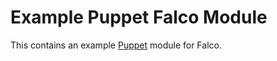 # Example Puppet Falco Module

This contains an example [Puppet](https://puppet.com/) module for Falco.
